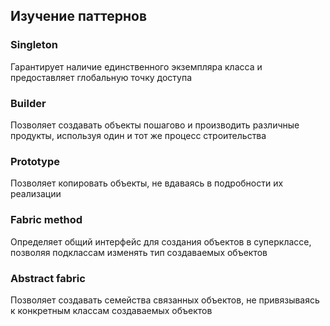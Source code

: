 ## Изучение паттернов

### Singleton
Гарантирует наличие единственного экземпляра класса и предоставляет глобальную точку доступа

### Builder
Позволяет создавать объекты пошагово и производить различные продукты, используя один и тот же процесс строительства

### Prototype
Позволяет копировать объекты, не вдаваясь в подробности их реализации

### Fabric method
Определяет общий интерфейс для создания объектов в суперклассе, позволяя подклассам изменять тип создаваемых объектов

### Abstract fabric
Позволяет создавать семейства связанных объектов, не привязываясь к конкретным классам создаваемых объектов